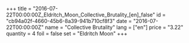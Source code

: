 +++
title = "2016-07-22T00:00:00Z_Eldritch_Moon_Collective_Brutality_[en]_false"
id = "cb94a02f-4660-45b6-8a39-941b710cf8f3"
date = "2016-07-22T00:00:00Z"
name = "Collective Brutality"
lang = ["en"]
price = "3.22"
quantity = 4
foil = false
set = "Eldritch Moon"
+++
